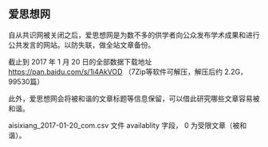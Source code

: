 ## 爱思想网

自从共识网被关闭之后，爱思想网是为数不多的供学者向公众发布学术成果和进行公共发言的网站。以防失联，做全站文章备份。

截止到 2017 年 1 月 20 日的全部数据下载地址 https://pan.baidu.com/s/1i4AkVOD （7Zip等软件可解压，解压后约 2.2G，99530篇）

此外，爱思想网会将被和谐的文章标题等信息保留，可以借此研究哪些文章容易被和谐。

aisixiang_2017-01-20_com.csv 文件 availablity 字段， 0 为受限文章（被和谐）。
